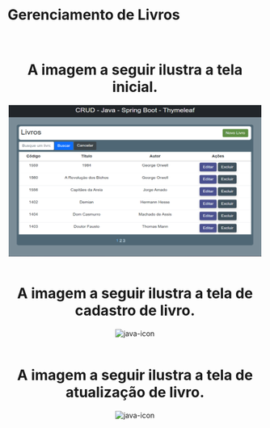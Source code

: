 # Gerenciamento de Livros

<div  align="center"> 
  <div style="display: inline_block"><br>
    <h1>A imagem a seguir ilustra a tela inicial.</h1>
    <img align="center" height="300px;" width="500px" alt="java-icon"  src="src/main/resources/static/imagens/lista-de-livros.png">
   </div>
   <div style="display: inline_block"><br>
        <h1>A imagem a seguir ilustra a tela de cadastro de livro.</h1>
         <img align="center" height="300px;" width="500px" alt="java-icon"  src="src/main/resources/static/imagens/cadastro-de-livro.png.png">
    </div>
    <div style="display: inline_block"><br>
        <h1>A imagem a seguir ilustra a tela de atualização de livro.</h1>
         <img align="center" height="300px;" width="500px" alt="java-icon"  src="src/main/resources/static/imagens/atualizar-livro.png.png.png">
    </div>
</div>
